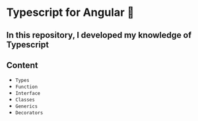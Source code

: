 
# Typescript for Angular 🚀

## In this repository, I developed my knowledge of Typescript

## Content
 
- ``Types``
- ``Function``
- ``Interface`` 
- ``Classes`` 
- ``Generics`` 
- ``Decorators`` 
